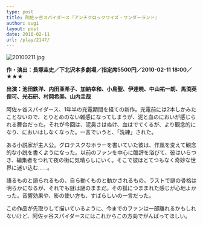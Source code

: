 ```yaml
---
type: post
title: 阿佐ヶ谷スパイダース『アンチクロックワイズ・ワンダーランド』
author: sugi
layout: post
date: 2010-02-11
url: /play/2147/
---
```

<img alt="20100211.jpg" src="/images/play/20100211.jpg"  />

**作・演出：長塚圭史／下北沢本多劇場／指定席5500円／2010-02-11 18:00／★★★**

**出演：池田鉄洋、内田亜希子、加納幸和、小島聖、伊達暁、中山祐一朗、馬渕英俚可、光石研、村岡希美、山内圭哉**

阿佐ヶ谷スパイダース、1年半の充電期間を経ての新作。充電前には2本しかみたことないので、とりとめのない雑感になってしまうが、泥と血のにおいが感じられる舞台だった。それが今回は、泥臭さはぬけ、血はでてくるが、より観念的になり、においはしなくなった。一言でいうと、「洗練」された。

ある小説家が主人公。グロテスクなホラーを書いていた彼は、作風を変えて観念的な小説を書くようになった。以前のファンを中心に酷評を浴びて、彼はいらつき、編集者をつれて夜の街に気晴らしにいく。そこで彼はとてつもなく奇妙な世界に迷い込む......。

語るものと語られるもの、自ら動くものと動かされるもの。ラストで謎の骨格は明らかになるが、それでも謎は謎のままだ。その狐につままれた感じが心地よかった。音響効果や、影の使い方も、すばらしいの一言だった。

この作品が先取りして描いているように、今までのファンは一部離れるかもしれないけど、阿佐ヶ谷スパイダースにはこれからこの方向でがんばってほしい。

